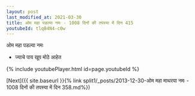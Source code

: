 ```yaml
---
layout: post
last_modified_at: 2021-03-30
title: ओम महा पडल्या नमः - 1008 दिनों की तपस्या में दिन 415
youtubeId: tlqB4N4-c0w
---
```

 
 
 ओम महा पडल्या नमः  
 
 -  ज्याचे पाय खूप मोठे आहेत 
 
  
 
  
 
 
 
 
 
 


{% include youtubePlayer.html id=page.youtubeId %}
 
[Next]({{ site.baseurl }}{% link  split1/_posts/2013-12-30-ओम महा माथरया नमः - 1008 दिनों की तपस्या में दिन 358.md%})
 
